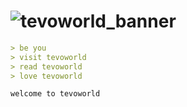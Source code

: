 # ![tevoworld_banner](https://github.com/tevoworld/.github/assets/106242960/83c84802-ea3b-453d-bdcc-ef62f0595401)

```md
> be you
> visit tevoworld
> read tevoworld
> love tevoworld

welcome to tevoworld
```
